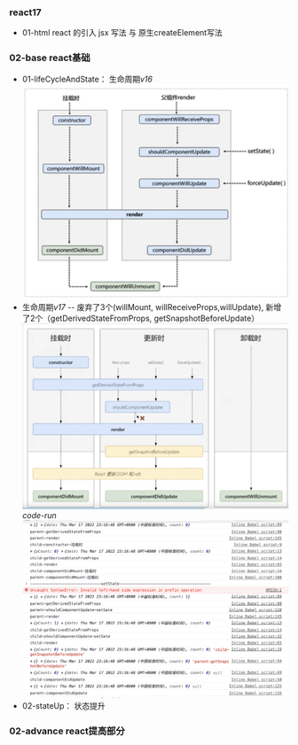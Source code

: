 <!--
 * @Author: your name
 * @Date: 2022-02-13 17:11:39
 * @Description: file content
-->
### react17
* 01-html react 的引入 jsx 写法 与 原生createElement写法
### 02-base react基础
* 01-lifeCycleAndState： 生命周期*v16*
![v16](./imgs/v16.png)
* 生命周期*v17* -- 废弃了3个(willMount, willReceiveProps,willUpdate), 新增了2个（getDerivedStateFromProps, getSnapshotBeforeUpdate）
![v16](./imgs/v17.png)
*code-run*
![v16](./imgs/v16-code-run.png)
* 02-stateUp： 状态提升

### 02-advance react提高部分



